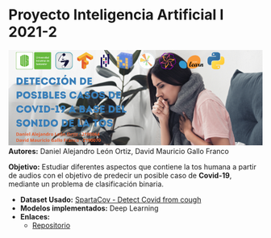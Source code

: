 # Proyecto Inteligencia Artificial I 2021-2
![Banner](/media/Banner.png)
**Autores:** Daniel Alejandro León Ortiz, David Mauricio Gallo Franco

**Objetivo:** Estudiar diferentes aspectos que contiene la tos humana a partir de audios con el objetivo de predecir un posible caso de **Covid-19**, mediante un problema de clasificación binaria.

* **Dataset Usado:** [SpartaCov - Detect Covid from cough](https://www.kaggle.com/neptuneapps/spartacov-detect-covid-from-cough)
* **Modelos implementados:** Deep Learning
* **Enlaces:**
    * [Repositorio](https://github.com/DALO-eng/Proyecto-IA-Covid-by-Tos)